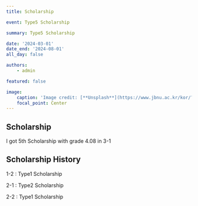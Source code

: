 ```yaml
---
title: Scholarship

event: Type5 Scholarship

summary: Type5 Scholarship

date: '2024-03-01'
date_end: '2024-08-01'
all_day: false

authors:
    - admin

featured: false

image:
    caption: 'Image credit: [**Unsplash**](https://www.jbnu.ac.kr/kor/?menuID=67)'
    focal_point: Center
---
```


## Scholarship
I got 5th Scholarship with grade 4.08 in 3-1

## Scholarship History
1-2 : Type1 Scholarship

2-1 : Type2 Scholarship

2-2 : Type1 Scholarship

